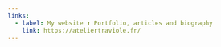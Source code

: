 ```yaml
---
links:
  - label: My website ⬆️ Portfolio, articles and biography
    link: https://ateliertraviole.fr/
---
```

